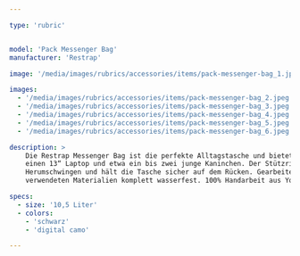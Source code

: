 ```yaml
---

type: 'rubric'


model: 'Pack Messenger Bag'
manufacturer: 'Restrap'

image: '/media/images/rubrics/accessories/items/pack-messenger-bag_1.jpeg'

images:
  - '/media/images/rubrics/accessories/items/pack-messenger-bag_2.jpeg'
  - '/media/images/rubrics/accessories/items/pack-messenger-bag_3.jpeg'
  - '/media/images/rubrics/accessories/items/pack-messenger-bag_4.jpeg'
  - '/media/images/rubrics/accessories/items/pack-messenger-bag_5.jpeg'
  - '/media/images/rubrics/accessories/items/pack-messenger-bag_6.jpeg'

description: >
    Die Restrap Messenger Bag ist die perfekte Alltagstasche und bietet Platz für Wechselkleidung, 
    einen 13“ Laptop und etwa ein bis zwei junge Kaninchen. Der Stützriemen verhindert das 
    Herumschwingen und hält die Tasche sicher auf dem Rücken. Gearbeitet aus Cordura, sind alle 
    verwendeten Materialien komplett wasserfest. 100% Handarbeit aus Yorkshire, England.

specs:
  - size: '10,5 Liter'
  - colors:
    - 'schwarz'
    - 'digital camo'

---
```

